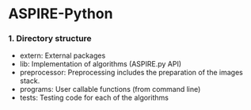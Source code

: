 # ASPIRE-Python

### 1. Directory structure

- extern: External packages
- lib: Implementation of algorithms (ASPIRE.py API)
- preprocessor: Preprocessing includes the preparation of the images stack.
- programs: User callable functions (from command line)
- tests: Testing code for each of the algorithms
